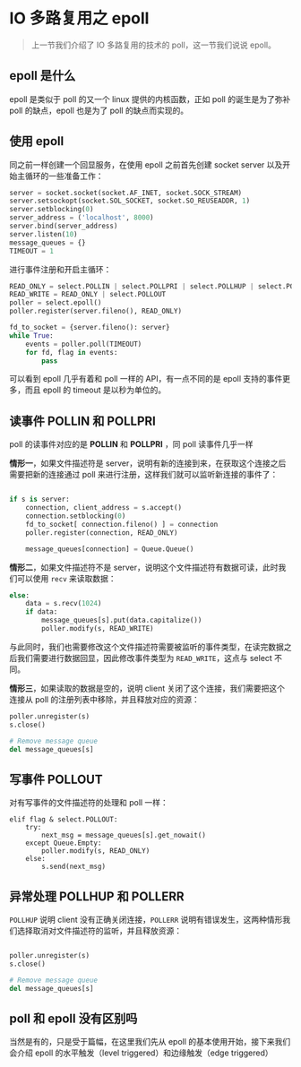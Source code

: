 # IO 多路复用之 epoll

> 上一节我们介绍了 IO 多路复用的技术的 poll，这一节我们说说 epoll。


## epoll 是什么

epoll 是类似于 poll 的又一个 linux 提供的内核函数，正如 poll 的诞生是为了弥补 poll 的缺点，epoll 也是为了 poll 的缺点而实现的。

## 使用 epoll

同之前一样创建一个回显服务，在使用 epoll 之前首先创建 socket server 以及开始主循环的一些准备工作：

```python
server = socket.socket(socket.AF_INET, socket.SOCK_STREAM)
server.setsockopt(socket.SOL_SOCKET, socket.SO_REUSEADDR, 1)
server.setblocking(0)
server_address = ('localhost', 8000)
server.bind(server_address)
server.listen(10)
message_queues = {}
TIMEOUT = 1
```

进行事件注册和开启主循环：
```python
READ_ONLY = select.POLLIN | select.POLLPRI | select.POLLHUP | select.POLLERR
READ_WRITE = READ_ONLY | select.POLLOUT
poller = select.epoll()
poller.register(server.fileno(), READ_ONLY)

fd_to_socket = {server.fileno(): server}
while True:
    events = poller.poll(TIMEOUT)
    for fd, flag in events:
        pass
```

可以看到 epoll 几乎有着和 poll 一样的 API，有一点不同的是 epoll 支持的事件更多，而且 epoll 的 timeout 是以秒为单位的。


## 读事件 POLLIN 和 POLLPRI

poll 的读事件对应的是 **POLLIN** 和 **POLLPRI** ，同 poll 读事件几乎一样

**情形一**，如果文件描述符是 server，说明有新的连接到来，在获取这个连接之后需要把新的连接通过 poll 来进行注册，这样我们就可以监听新连接的事件了：
```python

if s is server:
    connection, client_address = s.accept()
    connection.setblocking(0)
    fd_to_socket[ connection.fileno() ] = connection
    poller.register(connection, READ_ONLY)

    message_queues[connection] = Queue.Queue()
```

**情形二**，如果文件描述符不是 server，说明这个文件描述符有数据可读，此时我们可以使用 `recv` 来读取数据：
```python
else:
    data = s.recv(1024)
    if data:
        message_queues[s].put(data.capitalize())
        poller.modify(s, READ_WRITE)

```
与此同时，我们也需要修改这个文件描述符需要被监听的事件类型，在读完数据之后我们需要进行数据回显，因此修改事件类型为 `READ_WRITE`，这点与 select 不同。

**情形三**，如果读取的数据是空的，说明 client 关闭了这个连接，我们需要把这个连接从 poll 的注册列表中移除，并且释放对应的资源：
```python
poller.unregister(s)
s.close()

# Remove message queue
del message_queues[s]
```

## 写事件 POLLOUT

对有写事件的文件描述符的处理和 poll 一样：
```
elif flag & select.POLLOUT:
    try:
        next_msg = message_queues[s].get_nowait()
    except Queue.Empty:
        poller.modify(s, READ_ONLY)
    else:
        s.send(next_msg)
```

## 异常处理 POLLHUP 和 POLLERR

`POLLHUP` 说明 client 没有正确关闭连接，`POLLERR` 说明有错误发生，这两种情形我们选择取消对文件描述符的监听，并且释放资源：
```python

poller.unregister(s)
s.close()

# Remove message queue
del message_queues[s]
```

## poll 和 epoll 没有区别吗

当然是有的，只是受于篇幅，在这里我们先从 epoll 的基本使用开始，接下来我们会介绍 epoll 的水平触发（level triggered）和边缘触发（edge triggered）


